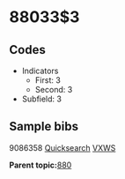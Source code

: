 # 88033$3

## Codes

-   Indicators
    -   First: 3
    -   Second: 3
-   Subfield: 3

## Sample bibs

9086358 [Quicksearch](https://search.library.yale.edu/catalog/9086358) [VXWS](http://prodorbis.library.yale.edu:7014/vxws/GetHoldingsService?bibId=9086358)

**Parent topic:**[880](../../tags/880/880.md)

